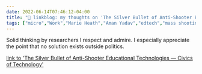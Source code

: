 ```yaml
---
date: 2022-06-14T07:46:12-04:00
title: "🔗 linkblog: my thoughts on 'The Silver Bullet of Anti-Shooter Educational Technologies — Civics of Technology'"
tags: ["micro","Work","Marie Heath","Aman Yadav","edtech","mass shootings","Axion","Code.org","gun violence","Audrey Watters","Uvalde shooting","school shootings"]
---
```

Solid thinking by researchers I respect and admire. I especially appreciate the point that no solution exists outside politics.
 

[link to 'The Silver Bullet of Anti-Shooter Educational Technologies — Civics of Technology'](https://www.civicsoftechnology.org/blog/the-silver-bullet-of-anti-shooter-educational-technologies)
